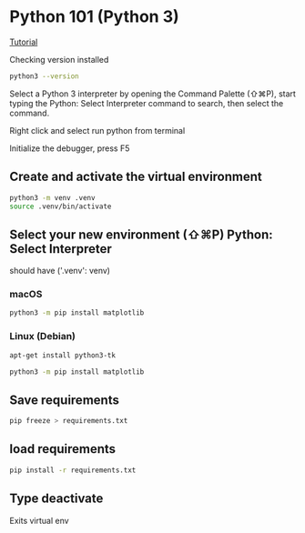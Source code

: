 # Python 101 (Python 3)

[Tutorial](https://code.visualstudio.com/docs/python/python-tutorial)

Checking version installed

```bash
python3 --version
```

Select a Python 3 interpreter by opening the Command Palette (⇧⌘P), start typing the Python: Select Interpreter command to search, then select the command.

Right click and select run python from terminal

Initialize the debugger, press F5

## Create and activate the virtual environment

```bash
python3 -m venv .venv
source .venv/bin/activate
```

## Select your new environment (⇧⌘P) Python: Select Interpreter

should have ('.venv': venv)

### macOS

```bash
python3 -m pip install matplotlib
```

### Linux (Debian)

```bash
apt-get install python3-tk

python3 -m pip install matplotlib
```

## Save requirements

```bash
pip freeze > requirements.txt
```

## load requirements

```bash
pip install -r requirements.txt
```

## Type deactivate

Exits virtual env
